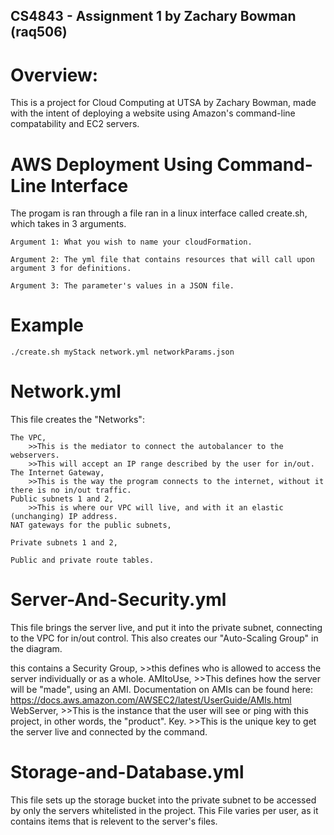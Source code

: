 ## CS4843 - Assignment 1 by Zachary Bowman (raq506)

# Overview:
This is a project for Cloud Computing at UTSA by Zachary Bowman, made with
the intent of deploying a website using Amazon's command-line compatability
and EC2 servers.



# AWS Deployment Using Command-Line Interface

The progam is ran through a file ran in a linux interface called create.sh, which takes in 3 arguments.

    Argument 1: What you wish to name your cloudFormation.

    Argument 2: The yml file that contains resources that will call upon argument 3 for definitions.

    Argument 3: The parameter's values in a JSON file.
    
# Example

    ./create.sh myStack network.yml networkParams.json

# Network.yml
This file creates the "Networks": 

    The VPC, 
        >>This is the mediator to connect the autobalancer to the webservers.
        >>This will accept an IP range described by the user for in/out.
    The Internet Gateway, 
        >>This is the way the program connects to the internet, without it there is no in/out traffic.
    Public subnets 1 and 2, 
        >>This is where our VPC will live, and with it an elastic (unchanging) IP address.
    NAT gateways for the public subnets,
        
    Private subnets 1 and 2,
        
    Public and private route tables.
        


# Server-And-Security.yml
This file brings the server live, and put it into the private subnet, connecting to the VPC for in/out control.
This also creates our "Auto-Scaling Group" in the diagram.

this contains a
    Security Group,
    >>this defines who is allowed to access the server individually or as a whole.
    AMItoUse,
    >>This defines how the server will be "made", using an AMI. Documentation on AMIs can be found here: https://docs.aws.amazon.com/AWSEC2/latest/UserGuide/AMIs.html
    WebServer,
    >>This is the instance that the user will see or ping with this project, in other words, the "product".
    Key.
    >>This is the unique key to get the server live and connected by the command.
        


# Storage-and-Database.yml
This file sets up the storage bucket into the private subnet to be accessed by only the servers whitelisted in the project.
This File varies per user, as it contains items that is relevent to the server's files.
